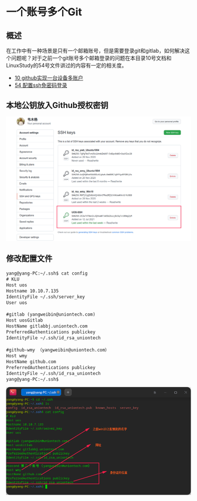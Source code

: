 # 一个账号多个Git  
## 概述   

在工作中有一种场景是只有一个邮箱账号，但是需要登录git和gitlab，如何解决这个问题呢？对于之前一个git账号多个邮箱登录的问题在本目录10号文档和LinuxStudy的54号文件讲过的内容有一定的相关度。  

- [10 github实现一台设备多账户](./010_github实现一台设备多账户.md)  
- [54 配置ssh免密码登录](../LinuxStudy/054-配置ssh免密码登录.md)  

## 本地公钥放入Github授权密钥  

<img src="./img/62-1.png" alt="62-1" style="zoom:55%;" />

## 修改配置文件  

```shell
yang@yang-PC:~/.ssh$ cat config 
# KLU
Host uos
Hostname 10.10.7.135
IdentityFile ~/.ssh/server_key
User uos

#gitlab (yangweibin@uniontech.com)
Host uosGitlab
HostName gitlabbj.uniontech.com
PreferredAuthentications publickey
IdentityFile ~/.ssh/id_rsa_uniontech   

#github-wmy （yangweibin@uniontech.com）
Host wmy
HostName github.com
PreferredAuthentications publickey
IdentityFile ~/.ssh/id_rsa_uniontech   
yang@yang-PC:~/.ssh$ 
```

<img src="./img/62-2.png" alt="62-2" style="zoom:75%;" />

